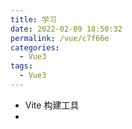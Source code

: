 ```yaml
---
title: 学习
date: 2022-02-09 18:50:32
permalink: /vue/c7f66e
categories:
  - Vue3
tags:
  - Vue3
---
```


- Vite 构建工具
- <script setup> 语法
- Volar 的使用
- vue-tsc 检查生成
- Pinia 新状态管理
